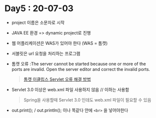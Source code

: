 # Day5 : 20-07-03
* project 이름은 소문자로 시작

* JAVA EE 환경 => dynamic project로 진행

* 웹 어플리케이션은 WAS가 있어야 한다 (WAS = 톰캣)

* 서블릿은 url 요청을 처리하는 프로그램

* 톰캣 오류 :The server cannot be started because one or more of the ports are invalid. Open the server editor and correct the invalid ports.
  > [톰캣 이클립스 Servlet 오류 해결 방법](https://blog.naver.com/sjszzang0929/222020283556)

* Servlet 3.0 이상은 web.xml 파일 사용하지 않음 // 이하는 사용함
  > Spring을 사용할때 Servlet 3.0 인데도 web.xml 파일이 필요할 수 있음

* out.print(); / out.println(); 이나 똑같다 안에 `<br>` 을 넣어야한다
